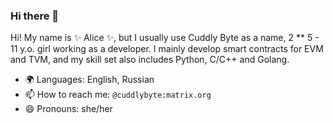 ### Hi there 👋

Hi! My name is ✨ Alice ✨, but I usually use Cuddly Byte as a name, 2 ** 5 - 11 y.o. girl working as a developer. 
I mainly develop smart contracts for EVM and TVM, and my skill set also includes Python, C/C++ and Golang. 

- 🌍 Languages: English, Russian
- 📫 How to reach me: `@cuddlybyte:matrix.org`
- 😄 Pronouns: she/her

